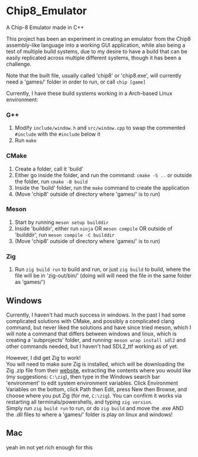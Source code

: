 # Chip8_Emulator
A Chip-8 Emulator made in C++

This project has been an experiment in creating an emulator from the Chip8 assembly-like language into a working GUI application, while also being a test of multiple build systems, due to my desire to have a build that can be easily replicated across multiple different systems, though it has been a challenge.

Note that the built file, usually called 'chip8' or 'chip8.exe', will currently need a 'games/' folder in order to run, or call `chip [game]`

Currently, I have these build systems working in a Arch-based Linux environment:

### G++
1) Modify `include/window.h` and `src/window.cpp` to swap the commented `#include` with the `#include` below it
2) Run `make`

### CMake
1) Create a folder, call it 'build'
2) Either go inside the folder, and run the command: `cmake -S ..` or outside the folder, run `cmake -B build`
3) Inside the 'build' folder, run the `make` command to create the application
4) (Move 'chip8' outside of directory where 'games/' is to run)

### Meson
1) Start by running `meson setup builddir`
2) Inside 'builddir', either run `ninja` OR `meson compile` OR outside of 'builddir', run `meson compile -C builddir`
4) (Move 'chip8' outside of directory where 'games/' is to run)

### Zig
1) Run `zig build run` to build and run, or just `zig build` to build, where the file will be in 'zig-out/bin/' (doing will will need the file in the same folder as 'games/')

## Windows

Currently, I haven't had much success in windows. In the past I had some complicated solutions with CMake, and possibly a complicated clang command, but never liked the solutions and have since tried meson, which I will note a command that differs between windows and linux, which is creating a 'subprojects' folder, and running: `meson wrap install sdl2` and other commands needed, but I haven't had SDL2_ttf working as of yet.

However, I did get Zig to work!\
You will need to make sure Zig is installed, which will be downloading the Zig .zip file from their [website](), extracting the contents where you would like (my suggestions: `C:\zig`), then type in the Windows search bar 'environment' to edit system environment variables. Click Environment Variables on the bottom, click Path then Edit, press New then Browse, and choose where you put Zig (for me, `C:\zig`). You can confirm it works via restarting all terminals/powershells, and typing `zig version`.\
Simply run `zig build run` to run, or do `zig build` and move the .exe AND the .dll files to where a 'games/' folder is play on linux and windows!

## Mac
yeah im not yet rich enough for this
